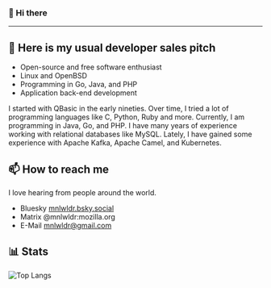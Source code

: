 ### 👋 Hi there 

*******

## 🔭 Here is my usual developer sales pitch

* Open-source and free software enthusiast
* Linux and OpenBSD
* Programming in Go, Java, and PHP
* Application back-end development

I started with QBasic in the early nineties. Over time, I tried a lot of programming languages like C, Python, Ruby and more. Currently, I am programming in Java, Go, and PHP. I have many years of experience working with relational databases like MySQL. Lately, I have gained some experience with Apache Kafka, Apache Camel, and Kubernetes. 

## 📫 How to reach me

I love hearing from people around the world.

* Bluesky [mnlwldr.bsky.social](https://bsky.app/profile/mnlwldr.bsky.social)
* Matrix @mnlwldr:mozilla.org
* E-Mail [mnlwldr@gmail.com](mailto:mnlwldr@gmail.com)

## 📊 Stats

![Top Langs](https://github-readme-stats.vercel.app/api/top-langs/?username=mnlwldr&hide=html)
